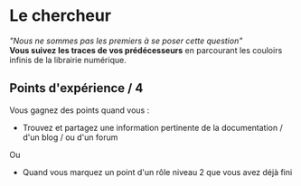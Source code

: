 # Le chercheur
_"Nous ne sommes pas les premiers à se poser cette question"_  
__Vous suivez les traces de vos prédécesseurs__
en parcourant les couloirs infinis de la librairie numérique.

## Points d'expérience / 4 
Vous gagnez des points quand vous :
* Trouvez et partagez une information pertinente de la documentation / d'un blog / ou d'un forum

Ou
* Quand vous marquez un point d'un rôle niveau 2 que vous avez déjà fini